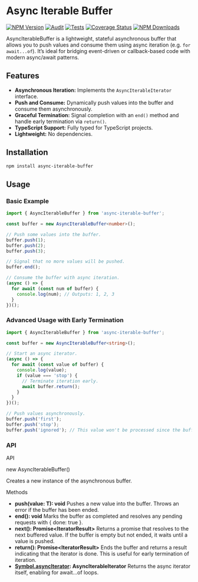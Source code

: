 Async Iterable Buffer
=====================

[![NPM Version](https://img.shields.io/npm/v/async-iterable-buffer.svg)](https://www.npmjs.com/package/async-iterable-buffer)
[![Audit](https://github.com/snatalenko/async-iterable-buffer/actions/workflows/audit.yml/badge.svg)](https://github.com/snatalenko/async-iterable-buffer/actions/workflows/audit.yml)
[![Tests](https://github.com/snatalenko/async-iterable-buffer/actions/workflows/tests.yml/badge.svg)](https://github.com/snatalenko/async-iterable-buffer/actions/workflows/tests.yml)
[![Coverage Status](https://coveralls.io/repos/github/snatalenko/async-iterable-buffer/badge.svg?branch=main)](https://coveralls.io/github/snatalenko/async-iterable-buffer?branch=main)
[![NPM Downloads](https://img.shields.io/npm/dm/async-iterable-buffer.svg)](https://www.npmjs.com/package/async-iterable-buffer)


AsyncIterableBuffer is a lightweight, stateful asynchronous buffer that allows you to push values and consume them using async iteration (e.g. `for await...of`). It’s ideal for bridging event-driven or callback-based code with modern async/await patterns.

## Features

- **Asynchronous Iteration:** Implements the `AsyncIterableIterator` interface.
- **Push and Consume:** Dynamically push values into the buffer and consume them asynchronously.
- **Graceful Termination:** Signal completion with an `end()` method and handle early termination via `return()`.
- **TypeScript Support:** Fully typed for TypeScript projects.
- **Lightweight:** No dependencies.

## Installation

```bash
npm install async-iterable-buffer
```

## Usage

### Basic Example

```ts
import { AsyncIterableBuffer } from 'async-iterable-buffer';

const buffer = new AsyncIterableBuffer<number>();

// Push some values into the buffer.
buffer.push(1);
buffer.push(2);
buffer.push(3);

// Signal that no more values will be pushed.
buffer.end();

// Consume the buffer with async iteration.
(async () => {
  for await (const num of buffer) {
    console.log(num); // Outputs: 1, 2, 3
  }
})();
```


### Advanced Usage with Early Termination

```ts
import { AsyncIterableBuffer } from 'async-iterable-buffer';

const buffer = new AsyncIterableBuffer<string>();

// Start an async iterator.
(async () => {
  for await (const value of buffer) {
    console.log(value);
    if (value === 'stop') {
      // Terminate iteration early.
      await buffer.return();
    }
  }
})();

// Push values asynchronously.
buffer.push('first');
buffer.push('stop');
buffer.push('ignored'); // This value won't be processed since the buffer is closed after "stop".
```


### API

API

new AsyncIterableBuffer<T>()

Creates a new instance of the asynchronous buffer.

Methods
- **push(value: T): void**
  Pushes a new value into the buffer. Throws an error if the buffer has been ended.
- **end(): void**
  Marks the buffer as completed and resolves any pending requests with { done: true }.
- **next(): Promise<IteratorResult<T>>**
  Returns a promise that resolves to the next buffered value. If the buffer is empty but not ended, it waits until a value is pushed.
- **return(): Promise<IteratorResult<T>>**
  Ends the buffer and returns a result indicating that the iterator is done. This is useful for early termination of iteration.
- **[Symbol.asyncIterator](): AsyncIterableIterator<T>**
  Returns the async iterator itself, enabling for await...of loops.
